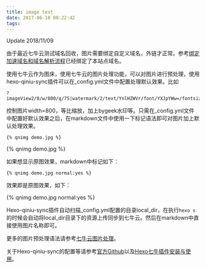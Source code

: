 ```yaml
---
title: image test
date: 2017-06-10 00:22:42
tags:
---
```


Update 2018/11/09

由于最近七牛云测试域名回收，图片需要绑定自定义域名，外链才正常。参考[绑定加速域名和域名解析流程](https://developer.qiniu.com/fusion/manual/1367/custom-domain-name-binding-process)已经绑定了本站点域名。



使用七牛云作为图床，使用七牛云的图片处理功能，可以对图片进行预处理，使用hexo-qiniu-sync插件可以在_config.yml文件中配置处理默认效果。比如

```
?imageView2/0/w/800/q/75|watermark/2/text/YnlHZWVr/font/YXJpYWw=/fontsize/360/fill/I0ZGRkZGRg==/dissolve/100/gravity/SouthEast/dx/10/dy/10|imageslim
```

控制图片width=800，等比缩放，加上bygeek水印等。只需在_config.yml文件中配置好默认效果之后，在markdown文件中使用一下标记语法即可对图片加上默认处理效果。

```
{% qnimg demo.jpg %}
```

{% qnimg demo.jpg %}

<!--more-->

如果想显示原图效果，markdown中标记如下：

```
{% qnimg demo.jpg normal:yes %}
```

效果即是原图效果，如下：

{% qnimg demo.jpg normal:yes %}

Hexo-qiniu-sync插件自动扫描_config.yml配置的目录local_dir，在执行`hexo s`的时候会自动将local_dir目录下的资源上传同步到七牛云。然后在markdown中直接使用图片名称即可。



更多的图片预处理语法请参考[七牛云图片处理](https://developer.qiniu.com/dora/manual/1279/basic-processing-images-imageview2)。

关于Hexo-qiniu-sync的配置等请参考[官方Github](https://github.com/gyk001/hexo-qiniu-sync)以及[Hexo七牛插件安装与使用](https://juejin.im/post/5a689d93f265da3e283a2fc1)。



